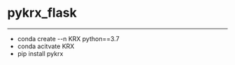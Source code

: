 # pykrx_flask
----------
- conda create --n KRX python==3.7
- conda acitvate KRX
- pip install pykrx